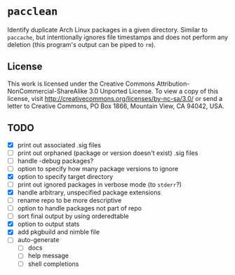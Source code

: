 # `pacclean`

Identify duplicate Arch Linux packages in a given directory. Similar to `paccache`, but intentionally ignores file timestamps and does not perform any deletion (this program's output can be piped to `rm`).

## License

This work is licensed under the Creative Commons Attribution-NonCommercial-ShareAlike 3.0 Unported License. To view a copy of this license, visit http://creativecommons.org/licenses/by-nc-sa/3.0/ or send a letter to Creative Commons, PO Box 1866, Mountain View, CA 94042, USA.


## TODO
- [x] print out associated .sig files
- [ ] print out orphaned (package or version doesn't exist) .sig files
- [ ] handle -debug packages?
- [ ] option to specify how many package versions to ignore
- [x] option to specify target directory
- [ ] print out ignored packages in verbose mode (to `stderr`?)
- [x] handle arbitrary, unspecified package extensions
- [ ] rename repo to be more descriptive
- [ ] option to handle packages not part of repo
- [ ] sort final output by using orderedtable
- [x] option to output stats
- [x] add pkgbuild and nimble file
- [ ] auto-generate
    - [ ] docs
    - [ ] help message
    - [ ] shell completions
